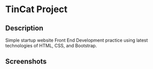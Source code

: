 # TinCat Project

## Description

Simple startup website Front End Development practice using latest technologies of HTML, CSS, and Bootstrap.

## Screenshots

